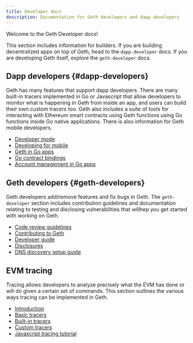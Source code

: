 ```yaml
---
title: Developer docs
description: Documentation for Geth developers and dapp developers
---
```


Welcome to the Geth Developer docs!

This section includes information for builders. If you are building decentralized apps on top of Geth, head to the `dapp-developer` docs. If you are developing Geth itself, explore the `geth-developer` docs.

## Dapp developers {#dapp-developers}

Geth has many features that support dapp developers. There are many built-in tracers implemented in Go or Javascript that allow developers to monitor what is happening in Geth from inside an app, and users can build their own custom tracers too. Geth also includes a suite of tools for interacting with Ethereum smart contracts using Geth functions using Go functions inside Go native applications. There is also information for Geth mobile developers.

- [Developer mode](/docs/developers/dapp-developer/dev-mode)
- [Developing for mobile](/docs/developers/dapp-developer/mobile)
- [Geth in Go apps](/docs/developers/dapp-developer/native)
- [Go contract bindings](/docs/developers/dapp-developer/native-bindings)
- [Account management in Go apps](/docs/developers/dapp-developer/native-accounts)

## Geth developers {#geth-developers}

Geth developers add/remove features and fix bugs in Geth. The `geth-developer` section includes contribution guidelines and documentation relating to testing and disclosing vulnerabilities that willhep you get started with working on Geth.

- [Code review guidelines](/docs/developers/geth-developer/code-review-guidelines)
- [Contributing to Geth](/docs/developers/geth-developer/contributing)
- [Developer guide](/docs/developers/geth-developer/dev-guide)
- [Disclosures](/docs/developers/geth-developer/disclosures)
- [DNS discovery setup guide](/docs/developers/geth-developer/dns-discovery-setup)

## EVM tracing

Tracing allows developers to analyze precisely what the EVM has done or will do given a certain set of commands. This section outlines the various ways tracing can be implemented in Geth.

- [Introduction](/docs/developers/evm-tracing/)
- [Basic tracers](/docs/developers/evm-tracing/basic-traces)
- [Built-in tracers](/docs/developers/evm-tracing/built-in-tracers)
- [Custom tracers](/docs/developers/evm-tracing/custom-tracer)
- [Javascript tracing tutorial](/docs/developers/evm-tracing/javascript-tutorial)
